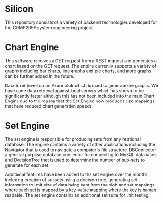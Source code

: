 # Silicon

This repository consists of a variety of backend technologies developed for the COMP205P system engineering project.

# Chart Engine
This software receives a GET request from a REST request and generates a chart based on the GET request. The engine currently supports a variety of graphs including bar charts, line graphs and pie charts, and more graphs can be further added in the future. 

Data is retrieved on an Azure blob which is used to generate the graphs. We have done data retrieval against local servers which has shown to be significantly faster although this has not been included into the main Chart Engine due to the reason that the Set Engine now produces size mappings that have reduced chart generation speeds.

# Set Engine
The set engine is responsible for producing sets from any relational database. The engine contains a variety of other applications including the Navigator that is used to navigate a computer's file structure, DBConnector a general purpose database connector for connecting to MySQL databases and DecisionTree that is used to determine the number of sub-sets to generate for each set.

Additional features have been added to the set engine over the months including creation of subsets using a decision tree, generating set information to limit size of data being sent from the blob and set mappings where each set is mapped by a key-value mapping where the key is human readable. The set engine contains an additional set suite for unit testing.
